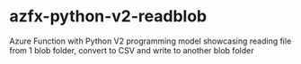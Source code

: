 # azfx-python-v2-readblob
Azure Function with Python V2 programming model showcasing reading file from 1 blob folder, convert to CSV and write to another blob folder
